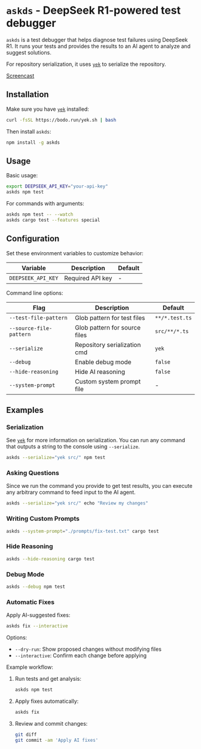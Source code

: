 # `askds` - DeepSeek R1-powered test debugger

`askds` is a test debugger that helps diagnose test failures using DeepSeek R1. It runs your tests and provides the results to an AI agent to analyze and suggest solutions.

For repository serialization, it uses [`yek`](https://github.com/bodo-run/yek) to serialize the repository.

[Screencast](https://github.com/user-attachments/assets/477e92e2-6701-4138-8ffb-c910ef61571e)

## Installation

Make sure you have [`yek`](https://github.com/bodo-run/yek) installed:

```bash
curl -fsSL https://bodo.run/yek.sh | bash
```

Then install `askds`:

```bash
npm install -g askds
```

## Usage

Basic usage:

```bash
export DEEPSEEK_API_KEY="your-api-key"
askds npm test
```

For commands with arguments:

```bash
askds npm test -- --watch
askds cargo test --features special
```

## Configuration

Set these environment variables to customize behavior:

| Variable           | Description      | Default |
| ------------------ | ---------------- | ------- |
| `DEEPSEEK_API_KEY` | Required API key | -       |

Command line options:

| Flag                    | Description                   | Default        |
| ----------------------- | ----------------------------- | -------------- |
| `--test-file-pattern`   | Glob pattern for test files   | `**/*.test.ts` |
| `--source-file-pattern` | Glob pattern for source files | `src/**/*.ts`  |
| `--serialize`           | Repository serialization cmd  | `yek`          |
| `--debug`               | Enable debug mode             | `false`        |
| `--hide-reasoning`      | Hide AI reasoning             | `false`        |
| `--system-prompt`       | Custom system prompt file     | -              |

## Examples

### Serialization

See [`yek`](https://github.com/bodo-run/yek) for more information on serialization. You can run any command that outputs a string to the console using `--serialize`.

```bash
askds --serialize="yek src/" npm test
```

### Asking Questions

Since we run the command you provide to get test results, you can execute any arbitrary command to feed input to the AI agent.

```bash
askds --serialize="yek src/" echo "Review my changes"
```

### Writing Custom Prompts

```bash
askds --system-prompt="./prompts/fix-test.txt" cargo test
```

### Hide Reasoning

```bash
askds --hide-reasoning cargo test
```

### Debug Mode

```bash
askds --debug npm test
```

### Automatic Fixes

Apply AI-suggested fixes:

```bash
askds fix --interactive
```

Options:

- `--dry-run`: Show proposed changes without modifying files
- `--interactive`: Confirm each change before applying

Example workflow:

1. Run tests and get analysis:
   ```bash
   askds npm test
   ```
2. Apply fixes automatically:
   ```bash
   askds fix
   ```
3. Review and commit changes:
   ```bash
   git diff
   git commit -am 'Apply AI fixes'
   ```
